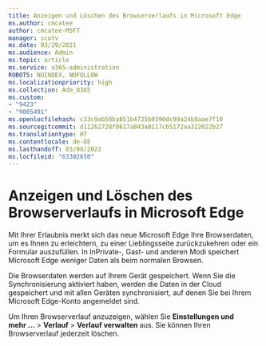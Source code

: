 ```yaml
---
title: Anzeigen und Löschen des Browserverlaufs in Microsoft Edge
ms.author: cmcatee
author: cmcatee-MSFT
manager: scotv
ms.date: 03/29/2021
ms.audience: Admin
ms.topic: article
ms.service: o365-administration
ROBOTS: NOINDEX, NOFOLLOW
ms.localizationpriority: high
ms.collection: Adm_O365
ms.custom:
- "9423"
- "9005491"
ms.openlocfilehash: c33c9ab58ba851b4725b9390dc99a24b8aae7f10
ms.sourcegitcommit: d11262728f0617a843a0117cb5172aa322022b27
ms.translationtype: HT
ms.contentlocale: de-DE
ms.lasthandoff: 03/08/2022
ms.locfileid: "63302650"
---
```

# <a name="view-and-delete-browsing-history-in-microsoft-edge"></a>Anzeigen und Löschen des Browserverlaufs in Microsoft Edge

Mit Ihrer Erlaubnis merkt sich das neue Microsoft Edge Ihre Browserdaten, um es Ihnen zu erleichtern, zu einer Lieblingsseite zurückzukehren oder ein Formular auszufüllen. In InPrivate-, Gast- und anderen Modi speichert Microsoft Edge weniger Daten als beim normalen Browsen.

Die Browserdaten werden auf Ihrem Gerät gespeichert. Wenn Sie die Synchronisierung aktiviert haben, werden die Daten in der Cloud gespeichert und mit allen Geräten synchronisiert, auf denen Sie bei Ihrem Microsoft Edge-Konto angemeldet sind.

Um Ihren Browserverlauf anzuzeigen, wählen Sie **Einstellungen und mehr ...**  > **Verlauf** > **Verlauf verwalten** aus. Sie können Ihren Browserverlauf jederzeit löschen.